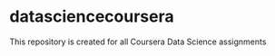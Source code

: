 datasciencecoursera
===================

This repository is created for all Coursera Data Science assignments

